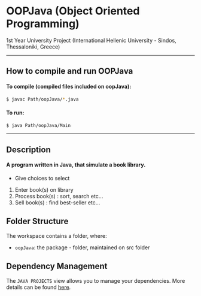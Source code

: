 # OOPJava (Object Oriented Programming)

1st Year University Project (International Hellenic University - Sindos, Thessaloniki, Greece)

---

## How to compile and run OOPJava

#### To compile (compiled files included on oopJava):
```bash
$ javac Path/oopJava/*.java
```

#### To run:
```bash
$ java Path/oopJava/Main
```
---

## Description

#### A program written in Java, that simulate a book library. 

- Give choices to select 
1. Enter book(s) on library
2. Process book(s) : sort, search etc...
3. Sell book(s) : find best-seller etc...


## Folder Structure

The workspace contains a folder, where:

- `oopJava`: the package - folder, maintained on src folder 


## Dependency Management

The `JAVA PROJECTS` view allows you to manage your dependencies. More details can be found [here](https://github.com/microsoft/vscode-java-dependency#manage-dependencies).
